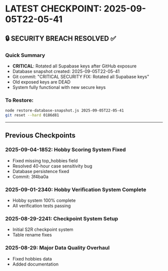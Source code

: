 # LATEST CHECKPOINT: 2025-09-05T22-05-41

## 🔒 SECURITY BREACH RESOLVED ✅

### Quick Summary
- **CRITICAL**: Rotated all Supabase keys after GitHub exposure
- Database snapshot created: 2025-09-05T22-05-41
- Git commit: "CRITICAL SECURITY FIX: Rotated all Supabase keys"
- Old exposed keys are DEAD
- System fully functional with new secure keys

### To Restore:
```bash
node restore-database-snapshot.js 2025-09-05T22-05-41
git reset --hard 0186d81
```

---

## Previous Checkpoints

### 2025-09-04-1852: Hobby Scoring System Fixed
- Fixed missing top_hobbies field
- Resolved 40-hour case sensitivity bug
- Database persistence fixed
- Commit: 3f4ba0a

### 2025-09-01-2340: Hobby Verification System Complete
- Hobby system 100% complete
- All verification tests passing

### 2025-08-29-2241: Checkpoint System Setup
- Initial S2R checkpoint system
- Table rename fixes

### 2025-08-29: Major Data Quality Overhaul
- Fixed hobbies data
- Added documentation